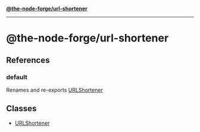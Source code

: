 [**@the-node-forge/url-shortener**](README.md)

---

# @the-node-forge/url-shortener

## References

### default

Renames and re-exports [URLShortener](classes/URLShortener.md)

## Classes

- [URLShortener](classes/URLShortener.md)

